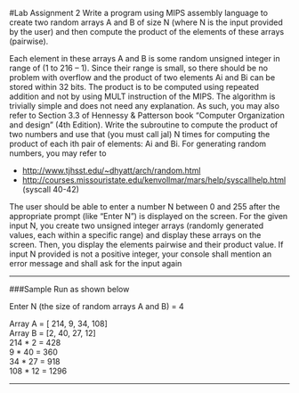 #Lab Assignment 2
Write a program using MIPS assembly language to create two random arrays A and B of size N (where N is the input provided by the user) and then compute the product of the elements of these arrays (pairwise).

Each element in these arrays A and B is some random unsigned integer in range of (1 to 216 – 1). Since their range is small, so there should be no problem with overflow and the product of two elements Ai and Bi can be stored within 32 bits. The product is to be computed using repeated addition and not by using MULT instruction of the MIPS. The algorithm is trivially simple and does not need any explanation. As such, you may also refer to Section 3.3 of Hennessy & Patterson book “Computer Organization and design” (4th Edition). Write the subroutine to compute the product of two numbers and use that (you must call jal) N times for computing the product of each ith pair of elements: Ai and Bi. For generating random numbers, you may refer to<br>
* http://www.tjhsst.edu/~dhyatt/arch/random.html
* http://courses.missouristate.edu/kenvollmar/mars/help/syscallhelp.html (syscall 40-42)

The user should be able to enter a number N between 0 and 255 after the appropriate prompt (like “Enter N”) is displayed on the screen. For the given input N, you create two unsigned integer arrays (randomly generated values, each within a specific range) and display these arrays on the screen. Then, you display the elements pairwise and their product value.
If input N provided is not a positive integer, your console shall mention an error message and shall ask for the input again


----------------------------------------------------------------------------

###Sample Run as shown below

Enter N (the size of random arrays A and B) = 4<br>

Array A = [ 214, 9, 34, 108]<br>
Array B = [2, 40, 27, 12]<br>
214 * 2 = 428<br>
9 * 40 = 360<br>
34 * 27 = 918<br>
108 * 12 = 1296<br>

-----------------------------------------------------------------------------
